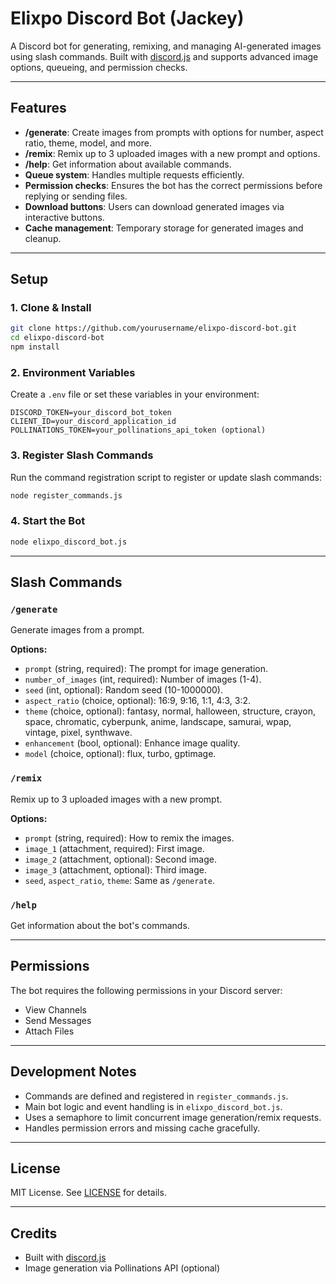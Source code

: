 # Elixpo Discord Bot (Jackey)

A Discord bot for generating, remixing, and managing AI-generated images using slash commands. Built with [discord.js](https://discord.js.org/) and supports advanced image options, queueing, and permission checks.

---

## Features

- **/generate**: Create images from prompts with options for number, aspect ratio, theme, model, and more.
- **/remix**: Remix up to 3 uploaded images with a new prompt and options.
- **/help**: Get information about available commands.
- **Queue system**: Handles multiple requests efficiently.
- **Permission checks**: Ensures the bot has the correct permissions before replying or sending files.
- **Download buttons**: Users can download generated images via interactive buttons.
- **Cache management**: Temporary storage for generated images and cleanup.

---

## Setup

### 1. Clone & Install

```bash
git clone https://github.com/yourusername/elixpo-discord-bot.git
cd elixpo-discord-bot
npm install
```

### 2. Environment Variables

Create a `.env` file or set these variables in your environment:

```
DISCORD_TOKEN=your_discord_bot_token
CLIENT_ID=your_discord_application_id
POLLINATIONS_TOKEN=your_pollinations_api_token (optional)
```

### 3. Register Slash Commands

Run the command registration script to register or update slash commands:

```bash
node register_commands.js
```

### 4. Start the Bot

```bash
node elixpo_discord_bot.js
```

---

## Slash Commands

### `/generate`

Generate images from a prompt.

**Options:**

- `prompt` (string, required): The prompt for image generation.
- `number_of_images` (int, required): Number of images (1-4).
- `seed` (int, optional): Random seed (10-1000000).
- `aspect_ratio` (choice, optional): 16:9, 9:16, 1:1, 4:3, 3:2.
- `theme` (choice, optional): fantasy, normal, halloween, structure, crayon, space, chromatic, cyberpunk, anime, landscape, samurai, wpap, vintage, pixel, synthwave.
- `enhancement` (bool, optional): Enhance image quality.
- `model` (choice, optional): flux, turbo, gptimage.

### `/remix`

Remix up to 3 uploaded images with a new prompt.

**Options:**

- `prompt` (string, required): How to remix the images.
- `image_1` (attachment, required): First image.
- `image_2` (attachment, optional): Second image.
- `image_3` (attachment, optional): Third image.
- `seed`, `aspect_ratio`, `theme`: Same as `/generate`.

### `/help`

Get information about the bot's commands.

---

## Permissions

The bot requires the following permissions in your Discord server:

- View Channels
- Send Messages
- Attach Files

---

## Development Notes

- Commands are defined and registered in `register_commands.js`.
- Main bot logic and event handling is in `elixpo_discord_bot.js`.
- Uses a semaphore to limit concurrent image generation/remix requests.
- Handles permission errors and missing cache gracefully.

---

## License

MIT License. See [LICENSE](LICENSE) for details.

---

## Credits

- Built with [discord.js](https://discord.js.org/)
- Image generation via Pollinations API (optional)
